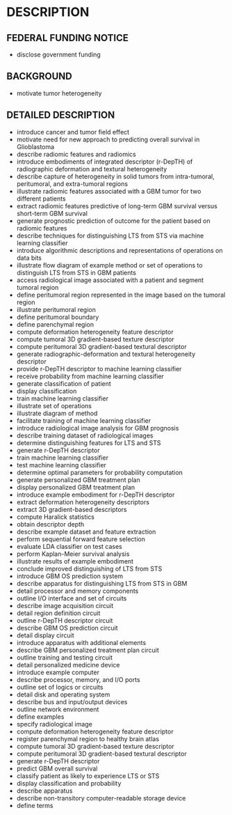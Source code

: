 # DESCRIPTION

## FEDERAL FUNDING NOTICE

- disclose government funding

## BACKGROUND

- motivate tumor heterogeneity

## DETAILED DESCRIPTION

- introduce cancer and tumor field effect
- motivate need for new approach to predicting overall survival in Glioblastoma
- describe radiomic features and radiomics
- introduce embodiments of integrated descriptor (r-DepTH) of radiographic deformation and textural heterogeneity
- describe capture of heterogeneity in solid tumors from intra-tumoral, peritumoral, and extra-tumoral regions
- illustrate radiomic features associated with a GBM tumor for two different patients
- extract radiomic features predictive of long-term GBM survival versus short-term GBM survival
- generate prognostic prediction of outcome for the patient based on radiomic features
- describe techniques for distinguishing LTS from STS via machine learning classifier
- introduce algorithmic descriptions and representations of operations on data bits
- illustrate flow diagram of example method or set of operations to distinguish LTS from STS in GBM patients
- access radiological image associated with a patient and segment tumoral region
- define peritumoral region represented in the image based on the tumoral region
- illustrate peritumoral region
- define peritumoral boundary
- define parenchymal region
- compute deformation heterogeneity feature descriptor
- compute tumoral 3D gradient-based texture descriptor
- compute peritumoral 3D gradient-based textural descriptor
- generate radiographic-deformation and textural heterogeneity descriptor
- provide r-DepTH descriptor to machine learning classifier
- receive probability from machine learning classifier
- generate classification of patient
- display classification
- train machine learning classifier
- illustrate set of operations
- illustrate diagram of method
- facilitate training of machine learning classifier
- introduce radiological image analysis for GBM prognosis
- describe training dataset of radiological images
- determine distinguishing features for LTS and STS
- generate r-DepTH descriptor
- train machine learning classifier
- test machine learning classifier
- determine optimal parameters for probability computation
- generate personalized GBM treatment plan
- display personalized GBM treatment plan
- introduce example embodiment for r-DepTH descriptor
- extract deformation heterogeneity descriptors
- extract 3D gradient-based descriptors
- compute Haralick statistics
- obtain descriptor depth
- describe example dataset and feature extraction
- perform sequential forward feature selection
- evaluate LDA classifier on test cases
- perform Kaplan-Meier survival analysis
- illustrate results of example embodiment
- conclude improved distinguishing of LTS from STS
- introduce GBM OS prediction system
- describe apparatus for distinguishing LTS from STS in GBM
- detail processor and memory components
- outline I/O interface and set of circuits
- describe image acquisition circuit
- detail region definition circuit
- outline r-DepTH descriptor circuit
- describe GBM OS prediction circuit
- detail display circuit
- introduce apparatus with additional elements
- describe GBM personalized treatment plan circuit
- outline training and testing circuit
- detail personalized medicine device
- introduce example computer
- describe processor, memory, and I/O ports
- outline set of logics or circuits
- detail disk and operating system
- describe bus and input/output devices
- outline network environment
- define examples
- specify radiological image
- compute deformation heterogeneity feature descriptor
- register parenchymal region to healthy brain atlas
- compute tumoral 3D gradient-based texture descriptor
- compute peritumoral 3D gradient-based textural descriptor
- generate r-DepTH descriptor
- predict GBM overall survival
- classify patient as likely to experience LTS or STS
- display classification and probability
- describe apparatus
- describe non-transitory computer-readable storage device
- define terms

